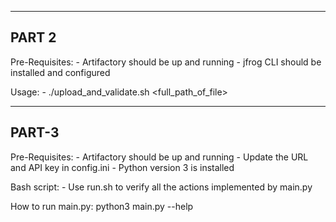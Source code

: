 --------
PART 2
--------
Pre-Requisites:
    - Artifactory should be up and running
    - jfrog CLI should be installed and configured

Usage:
    -  ./upload_and_validate.sh <full_path_of_file>

--------
PART-3
--------

Pre-Requisites:
    - Artifactory should be up and running
    - Update the URL and API key in config.ini
    - Python version 3 is installed

Bash script:
    - Use run.sh to verify all the actions implemented by main.py

How to run main.py:
    python3 main.py --help

